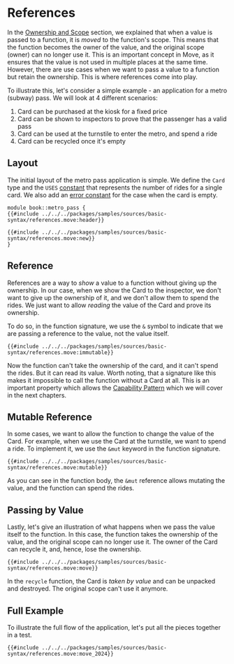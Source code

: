 # References

<!--

Chapter: Basic Syntax
Goal: Show what the borrow checker is and how it works.
Notes:
    - give the metro pass example
    - show why passing by reference is useful
    - mention that reference comparison is faster
    - references can be both mutable and immutable
    - immutable access to shared objects is faster
    - implicit copy
    - moving the value
    - unpacking a reference (mutable and immutable)

 -->

In the [Ownership and Scope](./ownership-and-scope.md) section, we explained that when a value is passed to a function, it is _moved_ to the function's scope. This means that the function becomes the owner of the value, and the original scope (owner) can no longer use it. This is an important concept in Move, as it ensures that the value is not used in multiple places at the same time. However, there are use cases when we want to pass a value to a function but retain the ownership. This is where references come into play.

To illustrate this, let's consider a simple example - an application for a metro (subway) pass. We will look at 4 different scenarios:

1. Card can be purchased at the kiosk for a fixed price
2. Card can be shown to inspectors to prove that the passenger has a valid pass
3. Card can be used at the turnstile to enter the metro, and spend a ride
4. Card can be recycled once it's empty

## Layout

The initial layout of the metro pass application is simple. We define the `Card` type and the `USES` [constant](./constants.md) that represents the number of rides for a single card. We also add an [error constant](./assert-and-abort.md#error-constants) for the case when the card is empty.

```move
module book::metro_pass {
{{#include ../../../packages/samples/sources/basic-syntax/references.move:header}}

{{#include ../../../packages/samples/sources/basic-syntax/references.move:new}}
}
```

<!-- In [the previous section](./ownership-and-scope.md) we explained the ownership and scope in Move. We showed how the value is *moved* to a new scope, and how it changes the owner. In this section, we will explain how to *borrow* a reference to a value to avoid moving it, and how Move's *borrow checker* ensures that the references are used correctly. -->

## Reference

References are a way to _show_ a value to a function without giving up the ownership. In our case, when we show the Card to the inspector, we don't want to give up the ownership of it, and we don't allow them to spend the rides. We just want to allow _reading_ the value of the Card and prove its ownership.

To do so, in the function signature, we use the `&` symbol to indicate that we are passing a reference to the value, not the value itself.

```move
{{#include ../../../packages/samples/sources/basic-syntax/references.move:immutable}}
```

Now the function can't take the ownership of the card, and it can't spend the rides. But it can read its value. Worth noting, that a signature like this makes it impossible to call the function without a Card at all. This is an important property which allows the [Capability Pattern](./../programmability/capability.md) which we will cover in the next chapters.

## Mutable Reference

In some cases, we want to allow the function to change the value of the Card. For example, when we use the Card at the turnstile, we want to spend a ride. To implement it, we use the `&mut` keyword in the function signature.

```move
{{#include ../../../packages/samples/sources/basic-syntax/references.move:mutable}}
```

As you can see in the function body, the `&mut` reference allows mutating the value, and the function can spend the rides.

## Passing by Value

Lastly, let's give an illustration of what happens when we pass the value itself to the function. In this case, the function takes the ownership of the value, and the original scope can no longer use it. The owner of the Card can recycle it, and, hence, lose the ownership.

```move
{{#include ../../../packages/samples/sources/basic-syntax/references.move:move}}
```

In the `recycle` function, the Card is _taken by value_ and can be unpacked and destroyed. The original scope can't use it anymore.

## Full Example

To illustrate the full flow of the application, let's put all the pieces together in a test.

```move
{{#include ../../../packages/samples/sources/basic-syntax/references.move:move_2024}}
```

<!-- ## Dereference and Copy -->

<!-- TODO: defer and copy, *& -->

<!-- ## Notes -->

<!--
    Move 2024 is great but it's better to show the example with explicit &t and &mut t
    ...and then say that the example could be rewritten with the new syntax


-->

<!-- ## Move 2024

Here's the test from this page written with the Move 2024 syntax:

```move
{{#include ../../../packages/samples/sources/basic-syntax/references.move:move_2024}}
```
-->
